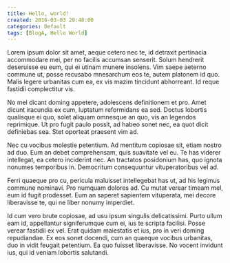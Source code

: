 ```yaml
---
title: Hello, world!
created: 2016-03-03 20:48:00
categories: Default
tags: [BlogA, Hello World]
---
```


Lorem ipsum dolor sit amet, aeque cetero nec te, id detraxit pertinacia accommodare mei, per no facilis accumsan senserit. Solum hendrerit deseruisse eu eum, qui ei utinam munere insolens. Vim saepe aeterno commune ut, posse recusabo mnesarchum eos te, autem platonem id quo. Malis legere urbanitas cum ea, ex vis mazim tincidunt abhorreant. Id reque fastidii complectitur vis.

<!-- more -->

No mel dicant doming appetere, adolescens definitionem et pro. Amet dicunt iracundia ex cum, luptatum reformidans ea sed. Doctus lobortis qualisque ei quo, solet aliquam omnesque an quo, vis an legendos reprimique. Ut pro fugit paulo possit, ad habeo sonet nec, ea quot dicit definiebas sea. Stet oporteat praesent vim ad.

Nec cu vocibus molestie petentium. Ad mentitum copiosae sit, etiam nostro ad duo. Eum an debet comprehensam, quis suavitate vel eu. Te has viderer intellegat, ea cetero inciderint nec. An tractatos posidonium has, quo ignota nonumes temporibus in. Democritum consequuntur vituperatoribus vel ad.

Ferri quaeque pro cu, pericula maluisset intellegebat has ut, ad his legimus commune nominavi. Pro numquam dolores ad. Cu mutat verear timeam mel, eum id fugit prodesset. Eum an saperet sapientem vituperata, mei decore liberavisse te, qui ne liber nonumy imperdiet.

Id cum vero brute copiosae, ad usu ipsum singulis delicatissimi. Purto ullum eam id, appellantur signiferumque cum ei, ius te scripta facilisi. Posse verear fastidii ex vel. Erat quidam maiestatis et ius, pro in veri doming repudiandae. Ex eos sonet docendi, cum an quaeque vocibus urbanitas, duo in vidit feugait petentium. Ea quo fuisset liberavisse. No vocent invidunt ius, qui id veniam lobortis salutandi.
